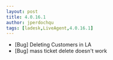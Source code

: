 ```yaml
---
layout: post
title: 4.0.16.1
author: jperdochqu
tags: [ladesk,LiveAgent,4.0.16.1]
---
```


- [Bug] Deleting Customers in LA
- [Bug] mass ticket delete doesn't work
